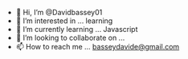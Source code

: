 - 👋 Hi, I’m @Davidbassey01
- 👀 I’m interested in ... learning
- 🌱 I’m currently learning ... Javascript
- 💞️ I’m looking to collaborate on ...
- 📫 How to reach me ... basseydavide@gmail.com

<!---
Davidbassey01/Davidbassey01 is a ✨ special ✨ repository because its `README.md` (this file) appears on your GitHub profile.
You can click the Preview link to take a look at your changes.
--->

